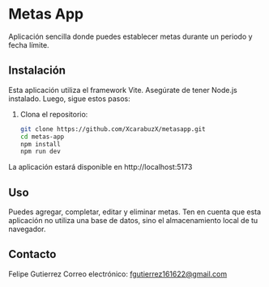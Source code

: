 # Metas App

Aplicación sencilla donde puedes establecer metas durante un periodo y fecha límite.

## Instalación

Esta aplicación utiliza el framework Vite. Asegúrate de tener Node.js instalado. Luego, sigue estos pasos:

1. Clona el repositorio:

   ```bash
   git clone https://github.com/XcarabuzX/metasapp.git
   cd metas-app
   npm install
   npm run dev
   ```
La aplicación estará disponible en http://localhost:5173

## Uso
Puedes agregar, completar, editar y eliminar metas. Ten en cuenta que esta aplicación no utiliza una base de datos, sino el almacenamiento local de tu navegador.

## Contacto
Felipe Gutierrez
Correo electrónico: fgutierrez161622@gmail.com
